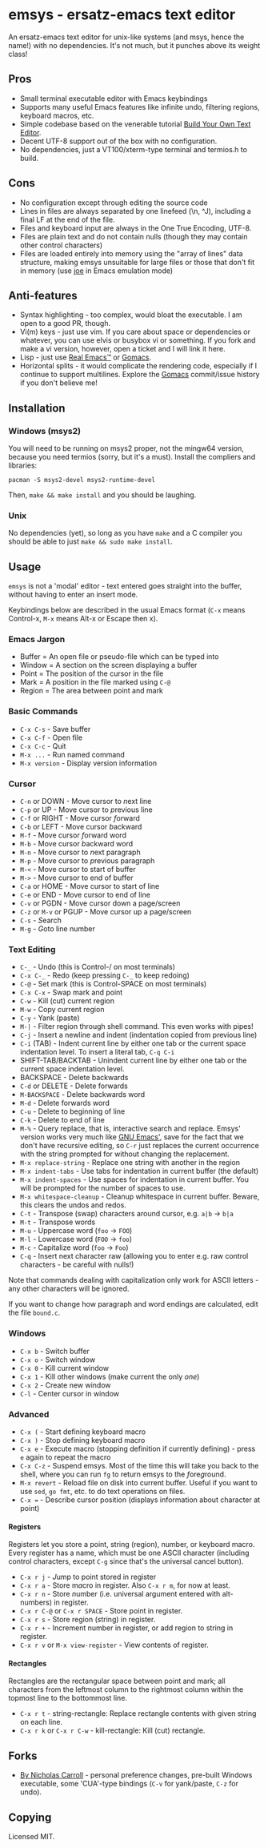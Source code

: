 # emsys - ersatz-emacs text editor

An ersatz-emacs text editor for unix-like systems (and msys, hence the name!)
with no dependencies. It's not much, but it punches above its weight class!

## Pros

* Small terminal executable editor with Emacs keybindings
* Supports many useful Emacs features like infinite undo, filtering regions,
  keyboard macros, etc.
* Simple codebase based on the venerable tutorial [Build Your Own Text
  Editor][tutorial].
* Decent UTF-8 support out of the box with no configuration.
* No dependencies, just a VT100/xterm-type terminal and termios.h to build.

## Cons

* No configuration except through editing the source code
* Lines in files are always separated by one linefeed (\n, ^J), including a
  final LF at the end of the file.
* Files and keyboard input are always in the One True Encoding, UTF-8.
* Files are plain text and do not contain nulls (though they may contain other
  control characters)
* Files are loaded entirely into memory using the "array of lines" data
  structure, making emsys unsuitable for large files or those that don't fit in
  memory (use [joe](https://joe-editor.sourceforge.io/) in Emacs emulation mode)

## Anti-features

- Syntax highlighting - too complex, would bloat the executable. I am open to a
  good PR, though.
- Vi(m) keys - just use vim. If you care about space or dependencies or
  whatever, you can use elvis or busybox vi or something. If you fork and make a
  vi version, however, open a ticket and I will link it here.
- Lisp - just use [Real Emacs™](https://www.gnu.org/software/emacs/) or
  [Gomacs][gomacs].
- Horizontal splits - it would complicate the rendering code, especially if I
  continue to support multilines. Explore the [Gomacs][gomacs] commit/issue
  history if you don't believe me!

## Installation

### Windows (msys2)

You will need to be running on msys2 proper, not the mingw64 version, because
you need termios (sorry, but it's a must). Install the compliers and libraries:

    pacman -S msys2-devel msys2-runtime-devel
    
Then, `make && make install` and you should be laughing.

### Unix

No dependencies (yet), so long as you have `make` and a C compiler you should
be able to just `make && sudo make install`.

[gomacs]: https://github.com/japanoise/gomacs
[tutorial]: https://viewsourcecode.org/snaptoken/kilo/index.html

## Usage

`emsys` is not a 'modal' editor - text entered goes straight into the buffer,
without having to enter an insert mode.

Keybindings below are described in the usual Emacs format (`C-x` means
Control-x, `M-x` means Alt-x or Escape then x).

### Emacs Jargon

* Buffer = An open file or pseudo-file which can be typed into
* Window = A section on the screen displaying a buffer
* Point = The position of the cursor in the file
* Mark = A position in the file marked using `C-@`
* Region = The area between point and mark

### Basic Commands

* `C-x C-s` - Save buffer
* `C-x C-f` - Open file
* `C-x C-c` - Quit
* `M-x ...` - Run named command
* `M-x version` - Display version information

### Cursor

* `C-n` or DOWN - Move cursor to *n*ext line
* `C-p` or UP - Move cursor to *p*revious line
* `C-f` or RIGHT - Move cursor *f*orward
* `C-b` or LEFT - Move cursor *b*ackward
* `M-f` - Move cursor *f*orward word
* `M-b` - Move cursor *b*ackward word
* `M-n` - Move cursor to *n*ext paragraph
* `M-p` - Move cursor to *p*revious paragraph
* `M-<` - Move cursor to start of buffer
* `M->` - Move cursor to end of buffer
* `C-a` or HOME - Move cursor to start of line
* `C-e` or END - Move cursor to end of line
* `C-v` or PGDN - Move cursor down a page/screen
* `C-z` or `M-v` or PGUP - Move cursor up a page/screen
* `C-s` - *S*earch
* `M-g` - *G*oto line number

### Text Editing

* `C-_` - Undo (this is Control-/ on most terminals)
*  `C-x C-_` - Redo (keep pressing `C-_` to keep redoing)
* `C-@` - Set mark (this is Control-SPACE on most terminals)
* `C-x C-x` - Swap mark and point
* `C-w` - Kill (cut) current region
* `M-w` - Copy current region
* `C-y` - Yank (paste)
* `M-|` - Filter region through shell command. This even works with pipes!
* `C-j` - Insert a newline and indent (indentation copied from previous line)
* `C-i` (TAB) - Indent current line by either one tab or the current space
  indentation level. To insert a literal tab, `C-q C-i`
* SHIFT-TAB/BACKTAB - Unindent current line by either one tab or the current
  space indentation level.
* BACKSPACE - Delete backwards
* `C-d` or DELETE - Delete forwards
* `M-BACKSPACE` - Delete backwards word
* `M-d` - Delete forwards word
* `C-u` - Delete to beginning of line
* `C-k` - Delete to end of line
* `M-%` - Query replace, that is, interactive search and replace. Emsys' version
  works very much like [GNU Emacs'][queryreplace], save for the fact that we
  don't have recursive editing, so `C-r` just replaces the current occurrence
  with the string prompted for without changing the replacement.
* `M-x replace-string` - Replace one string with another in the region
* `M-x indent-tabs` - Use tabs for indentation in current buffer (the default)
* `M-x indent-spaces` - Use spaces for indentation in current buffer. You will
  be prompted for the number of spaces to use.
* `M-x whitespace-cleanup` - Cleanup whitespace in current buffer. Beware, this
  clears the undos and redos.
* `C-t` - Transpose (swap) characters around cursor, e.g. `a|b` -> `b|a`
* `M-t` - Transpose words
* `M-u` - Uppercase word (`foo` -> `FOO`)
* `M-l` - Lowercase word (`FOO` -> `foo`)
* `M-c` - Capitalize word (`foo` -> `Foo`)
* `C-q` - Insert next character raw (allowing you to enter e.g. raw control
  characters - be careful with nulls!)

Note that commands dealing with capitalization only work for ASCII letters - any
other characters will be ignored.

If you want to change how paragraph and word endings are calculated, edit the
file `bound.c`.

[queryreplace]: https://www.gnu.org/software/emacs/manual/html_node/emacs/Query-Replace.html

### Windows

* `C-x b` - Switch buffer
* `C-x o` - Switch window
* `C-x 0` - Kill current window
* `C-x 1` - Kill other windows (make current the only *one*)
* `C-x 2` - Create new window
* `C-l` - Center cursor in window

### Advanced

* `C-x (` - Start defining keyboard macro
* `C-x )` - Stop defining keyboard macro
* `C-x e` - Execute macro (stopping definition if currently defining) - press
  `e` again to repeat the macro
* `C-x C-z` - Suspend emsys. Most of the time this will take you back to the
  shell, where you can run `fg` to return emsys to the *f*ore*g*round.
* `M-x revert` - Reload file on disk into current buffer. Useful if you want to
  use `sed`, `go fmt`, etc. to do text operations on files.
* `C-x =` - Describe cursor position (displays information about character at
  point)
  
#### Registers

Registers let you store a point, string (region), number, or keyboard
macro. Every register has a name, which must be one ASCII character (including
control characters, except `C-g` since that's the universal cancel button).

* `C-x r j` - *J*ump to point stored in register
* `C-x r a` - Store m*a*cro in register. Also `C-x r m`, for now at least.
* `C-x r n` - Store *n*umber (i.e. universal argument entered with alt-numbers)
  in register.
* `C-x r C-@` or `C-x r SPACE` - Store point in register.
* `C-x r s` - Store region (*s*tring) in register.
* `C-x r +` - Increment number in register, or add region to string in register.
* `C-x r v` or `M-x view-register` - View contents of register.

#### Rectangles

Rectangles are the rectangular space between point and mark; all characters from
the leftmost column to the rightmost column within the topmost line to the
bottommost line.

* `C-x r t` - string-rectangle: Replace rectangle contents with given string on
  each line.
* `C-x r k` or `C-x r C-w` - kill-rectangle: Kill (cut) rectangle.

## Forks

* [By Nicholas Carroll](https://github.com/nicholascarroll/emsys) - personal
  preference changes, pre-built Windows executable, some 'CUA'-type bindings
  (`C-v` for yank/paste, `C-z` for undo).

## Copying

Licensed MIT.
